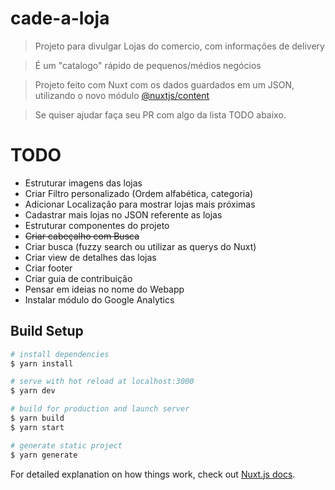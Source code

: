 # cade-a-loja

> Projeto para divulgar Lojas do comercio, com informações de delivery

> É um "catalogo" rápido de pequenos/médios negócios

> Projeto feito com Nuxt com os dados guardados em um JSON, utilizando o novo módulo [@nuxtjs/content](https://content.nuxtjs.org/)

> Se quiser ajudar faça seu PR com algo da lista TODO abaixo.

# TODO

- Estruturar imagens das lojas
- Criar Filtro personalizado (Ordem alfabética, categoria)
- Adicionar Localização para mostrar lojas mais próximas
- Cadastrar mais lojas no JSON referente as lojas
- Estruturar componentes do projeto
- ~~Criar cabeçalho com Busca~~
- Criar busca (fuzzy search ou utilizar as querys do Nuxt)
- Criar view de detalhes das lojas
- Criar footer
- Criar guia de contribuição
- Pensar em ideias no nome do Webapp
- Instalar módulo do Google Analytics

## Build Setup

```bash
# install dependencies
$ yarn install

# serve with hot reload at localhost:3000
$ yarn dev

# build for production and launch server
$ yarn build
$ yarn start

# generate static project
$ yarn generate
```

For detailed explanation on how things work, check out [Nuxt.js docs](https://nuxtjs.org).
